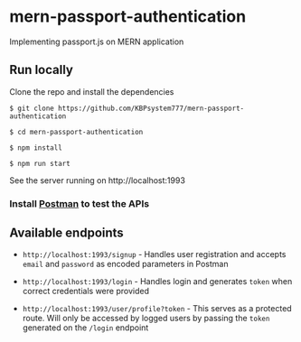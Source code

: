 # mern-passport-authentication

Implementing passport.js on MERN application

## Run locally

Clone the repo and install the dependencies

```
$ git clone https://github.com/KBPsystem777/mern-passport-authentication

$ cd mern-passport-authentication

$ npm install

$ npm run start
```

See the server running on http://localhost:1993

### Install [Postman](https://www.postman.com) to test the APIs

## Available endpoints

- `http://localhost:1993/signup` - Handles user registration and accepts `email` and `password` as encoded parameters in Postman

- `http://localhost:1993/login` - Handles login and generates `token` when correct credentials were provided

- `http://localhost:1993/user/profile?token` - This serves as a protected route. Will only be accessed by logged users by passing the `token` generated on the `/login` endpoint
